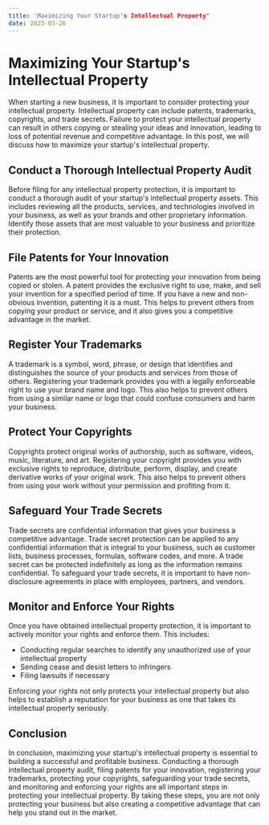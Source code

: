```yaml
---
title: 'Maximizing Your Startup's Intellectual Property'
date: 2023-03-26
---
```


# Maximizing Your Startup's Intellectual Property

When starting a new business, it is important to consider protecting your intellectual property. Intellectual property can include patents, trademarks, copyrights, and trade secrets. Failure to protect your intellectual property can result in others copying or stealing your ideas and innovation, leading to loss of potential revenue and competitive advantage. In this post, we will discuss how to maximize your startup's intellectual property.

## Conduct a Thorough Intellectual Property Audit

Before filing for any intellectual property protection, it is important to conduct a thorough audit of your startup's intellectual property assets. This includes reviewing all the products, services, and technologies involved in your business, as well as your brands and other proprietary information. Identify those assets that are most valuable to your business and prioritize their protection.

## File Patents for Your Innovation

Patents are the most powerful tool for protecting your innovation from being copied or stolen. A patent provides the exclusive right to use, make, and sell your invention for a specified period of time. If you have a new and non-obvious invention, patenting it is a must. This helps to prevent others from copying your product or service, and it also gives you a competitive advantage in the market.

## Register Your Trademarks

A trademark is a symbol, word, phrase, or design that identifies and distinguishes the source of your products and services from those of others. Registering your trademark provides you with a legally enforceable right to use your brand name and logo. This also helps to prevent others from using a similar name or logo that could confuse consumers and harm your business.

## Protect Your Copyrights

Copyrights protect original works of authorship, such as software, videos, music, literature, and art. Registering your copyright provides you with exclusive rights to reproduce, distribute, perform, display, and create derivative works of your original work. This also helps to prevent others from using your work without your permission and profiting from it.

## Safeguard Your Trade Secrets

Trade secrets are confidential information that gives your business a competitive advantage. Trade secret protection can be applied to any confidential information that is integral to your business, such as customer lists, business processes, formulas, software codes, and more. A trade secret can be protected indefinitely as long as the information remains confidential. To safeguard your trade secrets, it is important to have non-disclosure agreements in place with employees, partners, and vendors.

## Monitor and Enforce Your Rights

Once you have obtained intellectual property protection, it is important to actively monitor your rights and enforce them. This includes:

- Conducting regular searches to identify any unauthorized use of your intellectual property
- Sending cease and desist letters to infringers
- Filing lawsuits if necessary

Enforcing your rights not only protects your intellectual property but also helps to establish a reputation for your business as one that takes its intellectual property seriously.

## Conclusion

In conclusion, maximizing your startup's intellectual property is essential to building a successful and profitable business. Conducting a thorough intellectual property audit, filing patents for your innovation, registering your trademarks, protecting your copyrights, safeguarding your trade secrets, and monitoring and enforcing your rights are all important steps in protecting your intellectual property. By taking these steps, you are not only protecting your business but also creating a competitive advantage that can help you stand out in the market.
